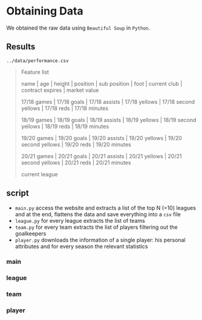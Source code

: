 # Obtaining Data

We obtained the raw data using `Beautiful Soup` in `Python`.

## Results

`../data/performance.csv`

> Feature list
>
> name | age | height | position | sub position | foot | current club | contract expires | market value
>
> 17/18 games | 17/18 goals | 17/18 assists | 17/18 yellows | 17/18 second yellows | 17/18 reds | 17/18 minutes
>
> 18/19 games | 18/19 goals | 18/19 assists | 18/19 yellows | 18/19 second yellows | 18/19 reds | 18/19 minutes
>
> 19/20 games | 19/20 goals | 19/20 assists | 19/20 yellows | 19/20 second yellows | 19/20 reds | 19/20 minutes
>
> 20/21 games | 20/21 goals | 20/21 assists | 20/21 yellows | 20/21 second yellows | 20/21 reds | 20/21 minutes
>
> current league

## script

- `main.py` access the website and extracts a list of the top N (=10) leagues and at the end, flattens the data and save everything into a `csv` file
- `league.py` for every league extracts the list of teams
- `team.py` for every team extracts the list of players filtering out the goalkeepers
- `player.py` downloads the information of a single player: his personal attributes and for every season the relevant statistics

### main

### league

### team

### player
